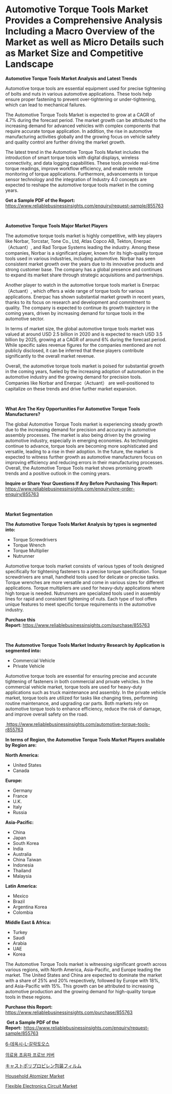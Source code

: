<p><h1>Automotive Torque Tools Market Provides a Comprehensive Analysis Including a Macro Overview of the Market as well as Micro Details such as Market Size and Competitive Landscape</h1></p><p><strong>Automotive Torque Tools Market Analysis and Latest Trends</strong></p>
<p><p>Automotive torque tools are essential equipment used for precise tightening of bolts and nuts in various automotive applications. These tools help ensure proper fastening to prevent over-tightening or under-tightening, which can lead to mechanical failures.</p><p>The Automotive Torque Tools Market is expected to grow at a CAGR of 4.7% during the forecast period. The market growth can be attributed to the increasing demand for advanced vehicles with complex components that require accurate torque application. In addition, the rise in automotive manufacturing activities globally and the growing focus on vehicle safety and quality control are further driving the market growth.</p><p>The latest trend in the Automotive Torque Tools Market includes the introduction of smart torque tools with digital displays, wireless connectivity, and data logging capabilities. These tools provide real-time torque readings, improve workflow efficiency, and enable remote monitoring of torque applications. Furthermore, advancements in torque sensor technology and the integration of Industry 4.0 concepts are expected to reshape the automotive torque tools market in the coming years.</p></p>
<p><strong>Get a Sample PDF of the Report:&nbsp;</strong> <a href="https://www.reliablebusinessinsights.com/enquiry/request-sample/855763">https://www.reliablebusinessinsights.com/enquiry/request-sample/855763</a></p>
<p>&nbsp;</p>
<p><strong>Automotive Torque Tools Major Market Players</strong></p>
<p><p>The automotive torque tools market is highly competitive, with key players like Norbar, Torcstar, Tone Co., Ltd, Atlas Copco AB, Tekton, Enerpac（Actuant）, and Rad Torque Systems leading the industry. Among these companies, Norbar is a significant player, known for its high-quality torque tools used in various industries, including automotive. Norbar has seen consistent market growth over the years due to its innovative products and strong customer base. The company has a global presence and continues to expand its market share through strategic acquisitions and partnerships.</p><p>Another player to watch in the automotive torque tools market is Enerpac（Actuant）, which offers a wide range of torque tools for various applications. Enerpac has shown substantial market growth in recent years, thanks to its focus on research and development and commitment to quality. The company is expected to continue its growth trajectory in the coming years, driven by increasing demand for torque tools in the automotive sector.</p><p>In terms of market size, the global automotive torque tools market was valued at around USD 2.5 billion in 2020 and is expected to reach USD 3.5 billion by 2025, growing at a CAGR of around 6% during the forecast period. While specific sales revenue figures for the companies mentioned are not publicly disclosed, it can be inferred that these players contribute significantly to the overall market revenue.</p><p>Overall, the automotive torque tools market is poised for substantial growth in the coming years, fueled by the increasing adoption of automation in the automotive industry and the growing demand for precision tools. Companies like Norbar and Enerpac（Actuant） are well-positioned to capitalize on these trends and drive further market expansion.</p></p>
<p>&nbsp;</p>
<p><strong>What Are The Key Opportunities For Automotive Torque Tools Manufacturers?</strong></p>
<p><p>The global Automotive Torque Tools market is experiencing steady growth due to the increasing demand for precision and accuracy in automotive assembly processes. The market is also being driven by the growing automotive industry, especially in emerging economies. As technologies continue to advance, torque tools are becoming more sophisticated and versatile, leading to a rise in their adoption. In the future, the market is expected to witness further growth as automotive manufacturers focus on improving efficiency and reducing errors in their manufacturing processes. Overall, the Automotive Torque Tools market shows promising growth trends and a positive outlook in the coming years.</p></p>
<p><strong>Inquire or Share Your Questions If Any Before Purchasing This Report:</strong> <a href="https://www.reliablebusinessinsights.com/enquiry/pre-order-enquiry/855763">https://www.reliablebusinessinsights.com/enquiry/pre-order-enquiry/855763</a></p>
<p>&nbsp;</p>
<p><strong>Market Segmentation</strong></p>
<p><strong>The Automotive Torque Tools Market Analysis by types is segmented into:</strong></p>
<p><ul><li>Torque Screwdrivers</li><li>Torque Wrench</li><li>Torque Multiplier</li><li>Nutrunner</li></ul></p>
<p><p>Automotive torque tools market consists of various types of tools designed specifically for tightening fasteners to a precise torque specification. Torque screwdrivers are small, handheld tools used for delicate or precise tasks. Torque wrenches are more versatile and come in various sizes for different applications. Torque multipliers are used for heavy-duty applications where high torque is needed. Nutrunners are specialized tools used in assembly lines for rapid and consistent tightening of nuts. Each type of tool offers unique features to meet specific torque requirements in the automotive industry.</p></p>
<p><strong>Purchase this Report:&nbsp;</strong><a href="https://www.reliablebusinessinsights.com/purchase/855763">https://www.reliablebusinessinsights.com/purchase/855763</a></p>
<p>&nbsp;</p>
<p><strong>The Automotive Torque Tools Market Industry Research by Application is segmented into:</strong></p>
<p><ul><li>Commercial Vehicle</li><li>Private Vehicle</li></ul></p>
<p><p>Automotive torque tools are essential for ensuring precise and accurate tightening of fasteners in both commercial and private vehicles. In the commercial vehicle market, torque tools are used for heavy-duty applications such as truck maintenance and assembly. In the private vehicle market, torque tools are utilized for tasks like changing tires, performing routine maintenance, and upgrading car parts. Both markets rely on automotive torque tools to enhance efficiency, reduce the risk of damage, and improve overall safety on the road.</p></p>
<p><a href="https://www.reliablebusinessinsights.com/automotive-torque-tools-r855763">&nbsp;https://www.reliablebusinessinsights.com/automotive-torque-tools-r855763</a></p>
<p><strong>In terms of Region, the Automotive Torque Tools Market Players available by Region are:</strong></p>
<p>
    <p> <strong> North America: </strong>
        <ul>
            <li>United States</li>
            <li>Canada</li>
        </ul>
        </p> 
    <p> <strong> Europe: </strong>
        <ul>
            <li>Germany</li>
            <li>France</li>
            <li>U.K.</li>
            <li>Italy</li>
            <li>Russia</li>
        </ul>
        </p> 
    <p> <strong> Asia-Pacific: </strong>
        <ul>
            <li>China</li>
            <li>Japan</li>
            <li>South Korea</li>
            <li>India</li>
            <li>Australia</li>
            <li>China Taiwan</li>
            <li>Indonesia</li>
            <li>Thailand</li>
            <li>Malaysia</li>
        </ul>
        </p> 
    <p> <strong> Latin America: </strong>
        <ul>
            <li>Mexico</li>
            <li>Brazil</li>
            <li>Argentina Korea</li>
            <li>Colombia</li>
        </ul>
        </p> 
    <p> <strong> Middle East & Africa: </strong>
        <ul>
            <li>Turkey</li>
            <li>Saudi</li>
            <li>Arabia</li>
            <li>UAE</li>
            <li>Korea</li>
        </ul>
    </p>
    </p>
<p><p>The Automotive Torque Tools market is witnessing significant growth across various regions, with North America, Asia-Pacific, and Europe leading the market. The United States and China are expected to dominate the market with a share of 25% and 20% respectively, followed by Europe with 18%, and Asia-Pacific with 15%. This growth can be attributed to increasing automotive production and the growing demand for high-quality torque tools in these regions.</p></p>
<p><strong>Purchase this Report: </strong><a href="https://www.reliablebusinessinsights.com/purchase/855763">https://www.reliablebusinessinsights.com/purchase/855763</a></p>
<p>&nbsp;<strong>Get a Sample PDF of the Report:&nbsp;&nbsp;</strong><a href="https://www.reliablebusinessinsights.com/enquiry/request-sample/855763">https://www.reliablebusinessinsights.com/enquiry/request-sample/855763</a></p>
<p><strong></strong></p>
<p><p><a href="https://github.com/hook46569/Market-Research-Report-List-1/blob/main/1531617112587.md">6-데옥시-L-갈락토오스</a></p><p><a href="https://github.com/JeromeRtyau89966/Market-Research-Report-List-2/blob/main/2541681112586.md">의료용 초음파 프로브 커버</a></p><p><a href="https://github.com/mathieurico66/Market-Research-Report-List-2/blob/main/7159292120530.md">キャストポリプロピレン包装フィルム</a></p><p><a href="https://github.com/joannagoyvaerts/Market-Research-Report-List-3/blob/main/household-atomizer-market.md">Household Atomizer Market</a></p><p><a href="https://github.com/abdelrhmankishk22/Market-Research-Report-List-4/blob/main/flexible-electronics-circuit-market.md">Flexible Electronics Circuit Market</a></p></p>